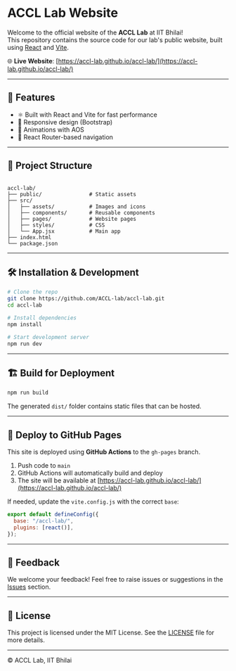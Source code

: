 # ACCL Lab Website

Welcome to the official website of the **ACCL Lab** at IIT Bhilai!  
This repository contains the source code for our lab's public website, built using [React](https://reactjs.org/) and [Vite](https://vitejs.dev/).

🌐 **Live Website**: [https://accl-lab.github.io/accl-lab/](https://accl-lab.github.io/accl-lab/)

---

## 🚀 Features

- ⚛️ Built with React and Vite for fast performance
- 📱 Responsive design (Bootstrap)
- 🎨 Animations with AOS
- 🧭 React Router-based navigation

---

## 📁 Project Structure

```

accl-lab/
├── public/               # Static assets
├── src/
│   ├── assets/           # Images and icons
│   ├── components/       # Reusable components
│   ├── pages/            # Website pages
│   ├── styles/           # CSS
│   └── App.jsx           # Main app
├── index.html
└── package.json

````

---

## 🛠️ Installation & Development

```bash
# Clone the repo
git clone https://github.com/ACCL-lab/accl-lab.git
cd accl-lab

# Install dependencies
npm install

# Start development server
npm run dev
````

---

## 🏗️ Build for Deployment

```bash
npm run build
```

The generated `dist/` folder contains static files that can be hosted.

---

## 🚀 Deploy to GitHub Pages

This site is deployed using **GitHub Actions** to the `gh-pages` branch.

1. Push code to `main`
2. GitHub Actions will automatically build and deploy
3. The site will be available at [https://accl-lab.github.io/accl-lab/](https://accl-lab.github.io/accl-lab/)

If needed, update the `vite.config.js` with the correct `base`:

```js
export default defineConfig({
  base: "/accl-lab/",
  plugins: [react()],
});
```

---

## 🧪 Feedback

We welcome your feedback!
Feel free to raise issues or suggestions in the [Issues](https://github.com/ACCL-lab/accl-lab/issues) section.

---

## 📄 License

This project is licensed under the MIT License.
See the [LICENSE](./LICENSE) file for more details.

---

© ACCL Lab, IIT Bhilai
